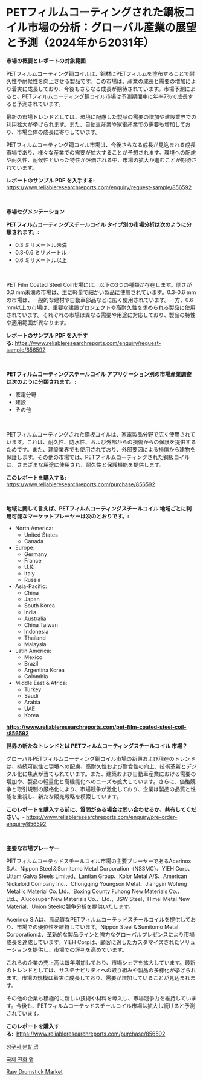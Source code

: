 <p><h1>PETフィルムコーティングされた鋼板コイル市場の分析：グローバル産業の展望と予測（2024年から2031年）</h1></p><p><strong>市場の概要とレポートの対象範囲</strong></p>
<p><p>PETフィルムコーティング鋼コイルは、鋼材にPETフィルムを塗布することで耐久性や耐候性を向上させる製品です。この市場は、産業の成長と需要の増加により着実に成長しており、今後もさらなる成長が期待されています。市場予測によると、PETフィルムコーティング鋼コイル市場は予測期間中に年率7％で成長すると予測されています。</p><p>最新の市場トレンドとしては、環境に配慮した製品の需要の増加や建設業界での利用拡大が挙げられます。また、自動車産業や家電産業での需要も増加しており、市場全体の成長に寄与しています。</p><p>PETフィルムコーティング鋼コイル市場は、今後さらなる成長が見込まれる成長市場であり、様々な産業での需要が拡大することが予想されます。環境への配慮や耐久性、耐候性といった特性が評価される中、市場の拡大が進むことが期待されています。</p></p>
<p><strong>レポートのサンプル PDF を入手する:</strong> <a href="https://www.reliableresearchreports.com/enquiry/request-sample/856592">https://www.reliableresearchreports.com/enquiry/request-sample/856592</a></p>
<p>&nbsp;</p>
<p><strong>市場セグメンテーション</strong></p>
<p><strong>PETフィルムコーティングスチールコイル タイプ別の市場分析は次のように分類されます。:</strong></p>
<p><ul><li>0.3 ミリメートル未満</li><li>0.3-0.6 ミリメートル</li><li>0.6 ミリメートル以上</li></ul></p>
<p>&nbsp;</p>
<p><p>PET Film Coated Steel Coil市場には、以下の3つの種類が存在します。厚さが0.3 mm未満の市場は、主に軽量で細かい製品に使用されています。0.3-0.6 mmの市場は、一般的な建材や自動車部品などに広く使用されています。一方、0.6 mm以上の市場は、重要な建設プロジェクトや高耐久性を求められる製品に使用されています。それぞれの市場は異なる需要や用途に対応しており、製品の特性や適用範囲が異なります。</p></p>
<p><strong>レポートのサンプル PDF を入手する:</strong>&nbsp;<a href="https://www.reliableresearchreports.com/enquiry/request-sample/856592">https://www.reliableresearchreports.com/enquiry/request-sample/856592</a></p>
<p>&nbsp;</p>
<p><strong> PETフィルムコーティングスチールコイル アプリケーション別の市場産業調査は次のように分類されます。:</strong></p>
<p><ul><li>家電分野</li><li>建設</li><li>その他</li></ul></p>
<p>&nbsp;</p>
<p><p>PETフィルムコーティングされた鋼板コイルは、家電製品分野で広く使用されています。これは、耐久性、防水性、および外部からの損傷からの保護を提供するためです。また、建設業界でも使用されており、外部要因による損傷から建物を保護します。その他の市場では、PETフィルムコーティングされた鋼板コイルは、さまざまな用途に使用され、耐久性と保護機能を提供します。</p></p>
<p><strong>このレポートを購入する:</strong>&nbsp; <a href="https://www.reliableresearchreports.com/purchase/856592">https://www.reliableresearchreports.com/purchase/856592</a></p>
<p>&nbsp;</p>
<p><strong>地域に関して言えば、PETフィルムコーティングスチールコイル 地域ごとに利用可能なマーケットプレーヤーは次のとおりです。:</strong></p>
<p><ul>
    <li>
        North America:
        <ul>
            <li>United States</li>
            <li>Canada</li>
        </ul>
    </li>
    <li>
        Europe:
        <ul>
            <li>Germany</li>
            <li>France</li>
            <li>U.K.</li>
            <li>Italy</li>
            <li>Russia</li>
        </ul>
    </li>
    <li>
        Asia-Pacific:
        <ul>
            <li>China</li>
            <li>Japan</li>
            <li>South Korea</li>
            <li>India</li>
            <li>Australia</li>
            <li>China Taiwan</li>
            <li>Indonesia</li>
            <li>Thailand</li>
            <li>Malaysia</li>
        </ul>
    </li>
    <li>
        Latin America:
        <ul>
            <li>Mexico</li>
            <li>Brazil</li>
            <li>Argentina Korea</li>
            <li>Colombia</li>
        </ul>
    </li>
    <li>
        Middle East & Africa:
        <ul>
            <li>Turkey</li>
            <li>Saudi</li>
            <li>Arabia</li>
            <li>UAE</li>
            <li>Korea</li>
        </ul>
    </li>
    </ul></p>
<p><strong><a href="https://www.reliableresearchreports.com/pet-film-coated-steel-coil-r856592">https://www.reliableresearchreports.com/pet-film-coated-steel-coil-r856592</a></strong>&nbsp;</p>
<p><strong>世界の新たなトレンドとは PETフィルムコーティングスチールコイル 市場？</strong></p>
<p><p>グローバルPETフィルムコーティング鋼コイル市場の新興および現在のトレンドは、持続可能性と環境への配慮、高耐久性および耐食性の向上、技術革新とデジタル化に焦点が当てられています。また、建築および自動車産業における需要の増加や、製品の軽量化と高機能化へのニーズも拡大しています。さらに、価格競争と取引規制の厳格化により、市場競争が激化しており、企業は製品の品質と性能を重視し、新たな販売戦略を模索しています。</p></p>
<p><strong>このレポートを購入する前に、質問がある場合は問い合わせるか、共有してください。</strong>- <a href="https://www.reliableresearchreports.com/enquiry/pre-order-enquiry/856592">https://www.reliableresearchreports.com/enquiry/pre-order-enquiry/856592</a></p>
<p>&nbsp;</p>
<p><strong>主要な市場プレーヤー</strong></p>
<p><p>PETフィルムコーテッドスチールコイル市場の主要プレーヤーであるAcerinox S.A、Nippon Steel＆Sumitomo Metal Corporation（NSSMC）、YIEH Corp、Uttam Galva Steels Limited、Lantian Group、Kolor Metal A/S、American Nickeloid Company Inc.、Chongqing Youngson Metal、Jiangyin Wofeng Metallic Material Co. Ltd.、Boxing County Fuhong New Materials Co.、Ltd.、Alucosuper New Materials Co.、Ltd.、JSW Steel、Himei Metal New Material、Union Steelの競争分析を提供いたします。</p><p>Acerinox S.Aは、高品質なPETフィルムコーテッドスチールコイルを提供しており、市場での優位性を維持しています。Nippon Steel＆Sumitomo Metal Corporationは、革新的な製品ラインと強力なグローバルプレゼンスにより市場成長を達成しています。YIEH Corpは、顧客に適したカスタマイズされたソリューションを提供し、市場での評判を高めています。</p><p>これらの企業の売上高は毎年増加しており、市場シェアを拡大しています。最新のトレンドとしては、サステナビリティへの取り組みや製品の多様化が挙げられます。市場の規模は着実に成長しており、需要が増加していることが見込まれます。</p><p>その他の企業も積極的に新しい技術や材料を導入し、市場競争力を維持しています。今後も、PETフィルムコーテッドスチールコイル市場は拡大し続けると予測されています。</p></p>
<p><strong>このレポートを購入する:</strong>&nbsp;&nbsp;<a href="https://www.reliableresearchreports.com/purchase/856592">https://www.reliableresearchreports.com/purchase/856592</a></p>
<p><p><a href="https://medium.com/@bubblebutt879567/2024%EB%85%84%EB%B6%80%ED%84%B0-2031%EB%85%84%EA%B9%8C%EC%A7%80%EC%9D%98-%EA%B8%B0%EA%B0%84-%EB%8F%99%EC%95%88-%EB%B6%84%ED%95%A0-%EA%B2%B0%EC%A0%9C-%EC%95%B1-%EC%8B%9C%EC%9E%A5-%EB%B6%84%EC%84%9D-%EB%B0%8F-%EA%B7%9C%EB%AA%A8%EC%97%90-%EB%8C%80%ED%95%9C-%EC%98%88%EC%B8%A1-0208d203f2f3">청구서 분할 앱</a></p><p><a href="https://medium.com/@porterhntz2023/%EA%B5%AD%EC%A0%9C-%ED%86%B5%ED%99%94-%EC%95%B1-%EC%8B%9C%EC%9E%A5-%EB%B6%84%EC%84%9D-%EA%B7%B8-cagr-%EC%8B%9C%EC%9E%A5-%EC%84%B8%EB%B6%84%ED%99%94-%EB%B0%8F-%EA%B8%80%EB%A1%9C%EB%B2%8C-%EC%82%B0%EC%97%85-%EA%B0%9C%EC%9A%94-6e1e85958681">국제 전화 앱</a></p><p><a href="https://github.com/santosh758595/Market-Research-Report-List-4/blob/main/raw-drumstick-market.md">Raw Drumstick Market</a></p></p>